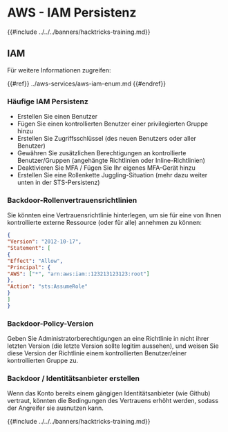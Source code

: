 # AWS - IAM Persistenz

{{#include ../../../banners/hacktricks-training.md}}

## IAM

Für weitere Informationen zugreifen:

{{#ref}}
../aws-services/aws-iam-enum.md
{{#endref}}

### Häufige IAM Persistenz

- Erstellen Sie einen Benutzer
- Fügen Sie einen kontrollierten Benutzer einer privilegierten Gruppe hinzu
- Erstellen Sie Zugriffsschlüssel (des neuen Benutzers oder aller Benutzer)
- Gewähren Sie zusätzlichen Berechtigungen an kontrollierte Benutzer/Gruppen (angehängte Richtlinien oder Inline-Richtlinien)
- Deaktivieren Sie MFA / Fügen Sie Ihr eigenes MFA-Gerät hinzu
- Erstellen Sie eine Rollenkette Juggling-Situation (mehr dazu weiter unten in der STS-Persistenz)

### Backdoor-Rollenvertrauensrichtlinien

Sie könnten eine Vertrauensrichtlinie hinterlegen, um sie für eine von Ihnen kontrollierte externe Ressource (oder für alle) annehmen zu können:
```json
{
"Version": "2012-10-17",
"Statement": [
{
"Effect": "Allow",
"Principal": {
"AWS": ["*", "arn:aws:iam::123213123123:root"]
},
"Action": "sts:AssumeRole"
}
]
}
```
### Backdoor-Policy-Version

Geben Sie Administratorberechtigungen an eine Richtlinie in nicht ihrer letzten Version (die letzte Version sollte legitim aussehen), und weisen Sie diese Version der Richtlinie einem kontrollierten Benutzer/einer kontrollierten Gruppe zu.

### Backdoor / Identitätsanbieter erstellen

Wenn das Konto bereits einem gängigen Identitätsanbieter (wie Github) vertraut, könnten die Bedingungen des Vertrauens erhöht werden, sodass der Angreifer sie ausnutzen kann.

{{#include ../../../banners/hacktricks-training.md}}
